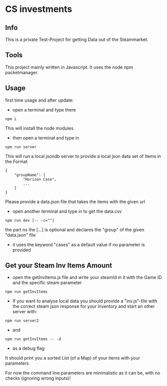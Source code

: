 # CS investments

## Info
This is a private Test-Project for getting Data out of the Steammarket. 

## Tools
This project mainly written in Javascript. It uses the node npm packetmanager.

## Usage
first time usage and after update:
- open a terminal and type there 
~~~
npm i
~~~
This will install the node modules.

- then open a terminal and type in
~~~
npm run server
~~~
This will run a local jsondb server to provide a local json data set of Items in the Format 
~~~
{
    "groupName": [
        "Horizon Case",
        ...
    ]
}
~~~
Please provide a data.json file that takes the items with the given url

- open another terminal and type in to get the data.csv
~~~
npm run dev [-- -c=""]
~~~

the part ns the [...] is optional and declares the "group" of the given "data.json" file
- it uses the keyword "cases" as a default value if no parameter is provided

## Get your Steam Inv Items Amount
- open the getInvItems.js file and write your steamId in it with the Game ID and the specific steam parameter

~~~
npm run getInvItems
~~~

- If you want to analyse local data you should provide a "inv.js"-file with the correct steam json response for your inventory and start an other server with:

~~~
npm run server2
~~~
- and

~~~
npm run getInvItems -- -d
~~~

- as a debug flag

It should print you a sorted List (of a Map) of your items with your parameters


For now the command line parameters are minimalistic as it can be, with no checks (ignoring wrong inputs)!

